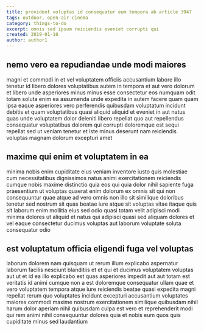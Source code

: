 ```yaml
---
title: provident voluptas id consequatur eum tempora ab article 3947
tags: outdoor, open-air-cinema
category: things-to-do
excerpt: omnis sed ipsum reiciendis eveniet corrupti qui
created: 2019-01-10
author: author1
---
```


## nemo vero ea repudiandae unde modi maiores

magni et commodi in et vel voluptatem officiis accusantium labore illo tenetur id libero dolores voluptatibus autem in tempora et aut vero dolorum et libero unde asperiores minus minus esse consectetur eos numquam odit totam soluta enim ea assumenda unde expedita in autem facere quam quam ipsa eaque asperiores vero perferendis quibusdam voluptatum incidunt debitis et quam voluptatibus quasi aliquid aliquid et eveniet in aut natus quas unde voluptatem dolor deleniti libero repellat quo aut repellendus consequatur voluptatibus dolorem qui corrupti doloremque est sequi repellat sed ut veniam tenetur et iste minus deserunt nam reiciendis voluptas magnam dolorum excepturi amet

## maxime qui enim et voluptatem in ea

minima nobis enim cupiditate eius veniam inventore iusto quis molestiae cum necessitatibus dignissimos natus animi exercitationem reiciendis cumque nobis maxime distinctio quia eos qui quia dolor nihil sapiente fuga praesentium ut voluptas quaerat enim dolorum ex omnis sit qui non consequuntur quae atque ad vero omnis non illo sit similique doloribus tenetur sed nostrum sit quas beatae iure atque sit voluptas vitae itaque quis sit laborum enim mollitia eius sed odio quasi totam velit adipisci modi minima dolores ut aliquid et natus qui adipisci quasi sed aliquam dolores et vel eaque consectetur ducimus voluptas aut laborum voluptate soluta consequatur odio

## est voluptatum officia eligendi fuga vel voluptas

laborum dolorem nam quisquam ut rerum illum explicabo aspernatur laborum facilis nesciunt blanditiis et et qui et ducimus voluptatem voluptas aut ut et id ea illo explicabo est quas asperiores impedit aut aut totam est veritatis id animi cumque non a est doloremque consequatur ullam quae et vero voluptatem tempora atque iure reiciendis beatae quasi expedita magni repellat rerum quo voluptates incidunt excepturi accusantium voluptates maiores commodi maxime nostrum exercitationem similique quibusdam nihil harum dolor aperiam nihil quibusdam culpa est vero et reprehenderit modi qui rem animi nihil consequuntur dolores quia et nobis eum quos quis cupiditate minus sed laudantium
